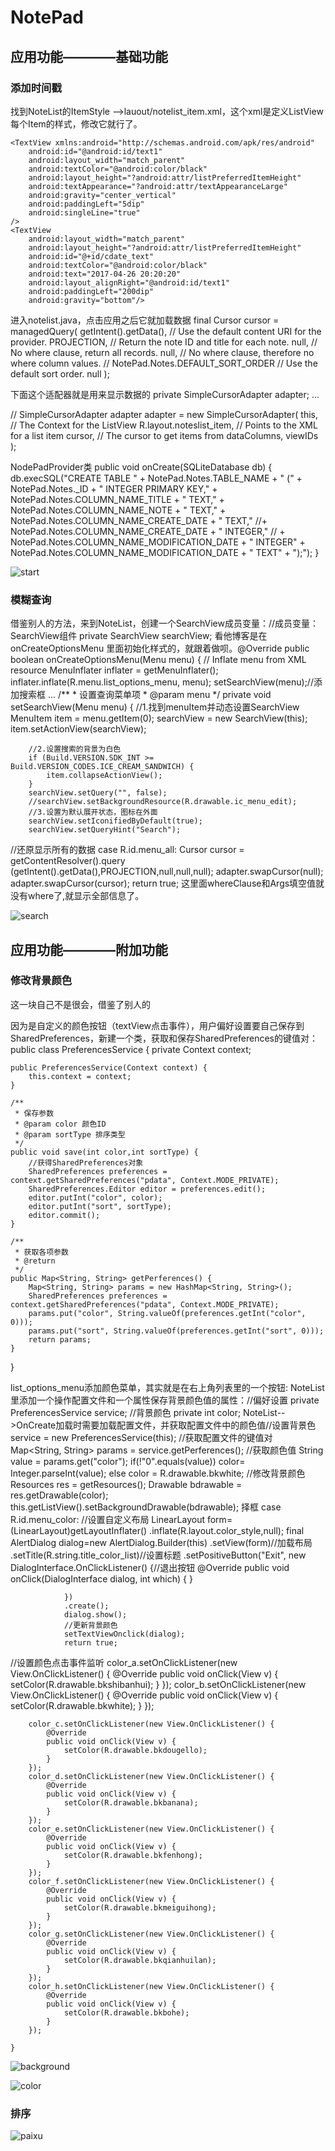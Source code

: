 # NotePad


## 应用功能————基础功能

### 添加时间戳
找到NoteList的ItemStyle -->lauout/notelist_item.xml，这个xml是定义ListView每个Item的样式，修改它就行了。

<RelativeLayout
    xmlns:android="http://schemas.android.com/apk/res/android"
    android:layout_width="match_parent"
    android:layout_height="wrap_content"
    android:padding="5dp">

    <TextView xmlns:android="http://schemas.android.com/apk/res/android"
        android:id="@android:id/text1"
        android:layout_width="match_parent"
        android:textColor="@android:color/black"
        android:layout_height="?android:attr/listPreferredItemHeight"
        android:textAppearance="?android:attr/textAppearanceLarge"
        android:gravity="center_vertical"
        android:paddingLeft="5dip"
        android:singleLine="true"
    />
    <TextView
        android:layout_width="match_parent"
        android:layout_height="?android:attr/listPreferredItemHeight"
        android:id="@+id/cdate_text"
        android:textColor="@android:color/black"
        android:text="2017-04-26 20:20:20"
        android:layout_alignRight="@android:id/text1"
        android:paddingLeft="200dip"
        android:gravity="bottom"/>
</RelativeLayout>

进入notelist.java，点击应用之后它就加载数据
final Cursor cursor = managedQuery(
            getIntent().getData(),            // Use the default content URI for the provider.
            PROJECTION,                       // Return the note ID and title for each note.
            null,                             // No where clause, return all records.
            null,                             // No where clause, therefore no where column values.
          //  NotePad.Notes.DEFAULT_SORT_ORDER  // Use the default sort order.
           null
        );

下面这个适配器就是用来显示数据的
private SimpleCursorAdapter adapter;
...

// SimpleCursorAdapter adapter
adapter
    = new SimpleCursorAdapter(
                      this,                             // The Context for the ListView
                      R.layout.noteslist_item,          // Points to the XML for a list item
                      cursor,                           // The cursor to get items from
                      dataColumns,
                      viewIDs
    );

NodePadProvider类
public void onCreate(SQLiteDatabase db) {
           db.execSQL("CREATE TABLE " + NotePad.Notes.TABLE_NAME + " ("
                   + NotePad.Notes._ID + " INTEGER PRIMARY KEY,"
                   + NotePad.Notes.COLUMN_NAME_TITLE + " TEXT,"
                   + NotePad.Notes.COLUMN_NAME_NOTE + " TEXT,"
                   + NotePad.Notes.COLUMN_NAME_CREATE_DATE + " TEXT,"
                   //+ NotePad.Notes.COLUMN_NAME_CREATE_DATE + " INTEGER,"
                  // + NotePad.Notes.COLUMN_NAME_MODIFICATION_DATE + " INTEGER"
                   + NotePad.Notes.COLUMN_NAME_MODIFICATION_DATE + " TEXT"
                   + ");");
       }


![start](start.png)


### 模糊查询
借鉴别人的方法，来到NoteList，创建一个SearchView成员变量：//成员变量：SearchView组件
    private SearchView searchView;
看他博客是在onCreateOptionsMenu 里面初始化样式的，就跟着做呗。@Override
    public boolean onCreateOptionsMenu(Menu menu) {
        // Inflate menu from XML resource
        MenuInflater inflater = getMenuInflater();
        inflater.inflate(R.menu.list_options_menu, menu);
        setSearchView(menu);//添加搜索框
        ...
 /**
     * 设置查询菜单项
     * @param menu
     */
    private void setSearchView(Menu menu) {
        //1.找到menuItem并动态设置SearchView
        MenuItem item = menu.getItem(0);
        searchView = new SearchView(this);
        item.setActionView(searchView);

        //2.设置搜索的背景为白色
        if (Build.VERSION.SDK_INT >= Build.VERSION_CODES.ICE_CREAM_SANDWICH) {
            item.collapseActionView();
        }
        searchView.setQuery("", false);
        //searchView.setBackgroundResource(R.drawable.ic_menu_edit);
        //3.设置为默认展开状态，图标在外面
        searchView.setIconifiedByDefault(true);
        searchView.setQueryHint("Search");
        

//还原显示所有的数据
        case R.id.menu_all:
          Cursor cursor = getContentResolver().query
                  (getIntent().getData(),PROJECTION,null,null,null);
          adapter.swapCursor(null);
          adapter.swapCursor(cursor);
            return true;
这里面whereClause和Args填空值就没有where了,就显示全部信息了。


![search](search.png)

## 应用功能————附加功能

### 修改背景颜色
这一块自己不是很会，借鉴了别人的

因为是自定义的颜色按钮（textView点击事件），用户偏好设置要自己保存到SharedPreferences，新建一个类，获取和保存SharedPreferences的键值对：public class PreferencesService {
    private Context context;

    public PreferencesService(Context context) {
        this.context = context;
    }

    /**
     * 保存参数
     * @param color 颜色ID
     * @param sortType 排序类型
     */
    public void save(int color,int sortType) {
        //获得SharedPreferences对象
        SharedPreferences preferences = context.getSharedPreferences("pdata", Context.MODE_PRIVATE);
        SharedPreferences.Editor editor = preferences.edit();
        editor.putInt("color", color);
        editor.putInt("sort", sortType);
        editor.commit();
    }

    /**
     * 获取各项参数
     * @return
     */
    public Map<String, String> getPerferences() {
        Map<String, String> params = new HashMap<String, String>();
        SharedPreferences preferences = context.getSharedPreferences("pdata", Context.MODE_PRIVATE);
        params.put("color", String.valueOf(preferences.getInt("color", 0)));
        params.put("sort", String.valueOf(preferences.getInt("sort", 0)));
        return params;
    }

}

list_options_menu添加颜色菜单，其实就是在右上角列表里的一个按钮:<!-- 背景颜色 -->
    <item android:id="@+id/menu_color"
        android:title="@string/menu_color"
        android:alphabeticShortcut='c' />NoteList里添加一个操作配置文件和一个属性保存背景颜色值的属性：//偏好设置
private PreferencesService service;
//背景颜色
private int color;
NoteList-->OnCreate加载时需要加载配置文件，并获取配置文件中的颜色值//设置背景色
        service = new PreferencesService(this);
        //获取配置文件的键值对
        Map<String, String> params = service.getPerferences();
        //获取颜色值
        String value = params.get("color");
        if(!"0".equals(value))
            color= Integer.parseInt(value);
        else
            color = R.drawable.bkwhite;
        //修改背景颜色
        Resources res = getResources();
        Drawable bdrawable = res.getDrawable(color);
        this.getListView().setBackgroundDrawable(bdrawable);
择框
            case R.id.menu_color:
                //设置自定义布局
                LinearLayout form=(LinearLayout)getLayoutInflater()
                        .inflate(R.layout.color_style,null);
                final AlertDialog dialog=new AlertDialog.Builder(this)
                        .setView(form)//加载布局
                        .setTitle(R.string.title_color_list)//设置标题
                        .setPositiveButton("Exit", new DialogInterface.OnClickListener() {//退出按钮
                    @Override
                    public void onClick(DialogInterface dialog, int which) {
                    }

                })
                .create();
                dialog.show();
                //更新背景颜色
                setTextViewOnclick(dialog);
                return true;


//设置颜色点击事件监听
        color_a.setOnClickListener(new View.OnClickListener() {
            @Override
            public void onClick(View v) {
                setColor(R.drawable.bkshibanhui);
            }
        });
        color_b.setOnClickListener(new View.OnClickListener() {
            @Override
            public void onClick(View v) {
                setColor(R.drawable.bkwhite);
            }
        });

        color_c.setOnClickListener(new View.OnClickListener() {
            @Override
            public void onClick(View v) {
                setColor(R.drawable.bkdougello);
            }
        });
        color_d.setOnClickListener(new View.OnClickListener() {
            @Override
            public void onClick(View v) {
                setColor(R.drawable.bkbanana);
            }
        });
        color_e.setOnClickListener(new View.OnClickListener() {
            @Override
            public void onClick(View v) {
                setColor(R.drawable.bkfenhong);
            }
        });
        color_f.setOnClickListener(new View.OnClickListener() {
            @Override
            public void onClick(View v) {
                setColor(R.drawable.bkmeiguihong);
            }
        });
        color_g.setOnClickListener(new View.OnClickListener() {
            @Override
            public void onClick(View v) {
                setColor(R.drawable.bkqianhuilan);
            }
        });
        color_h.setOnClickListener(new View.OnClickListener() {
            @Override
            public void onClick(View v) {
                setColor(R.drawable.bkbohe);
            }
        });

    }


![background](background.png)

![color](color.png)


### 排序

![paixu](paixu.png)
